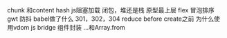 chunk 和content hash
js阻塞加载
闭包，堆还是栈
原型最上层
flex
冒泡排序
gwt
防抖
babel做了什么
301，302，304
reduce
before create之前
为什么使用vdom
js bridge
组件封装
...和Array.from